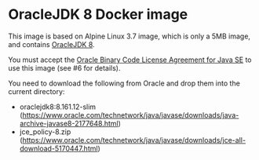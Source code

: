 OracleJDK 8 Docker image
========================

This image is based on Alpine Linux 3.7 image, which is only a 5MB image, and contains
[OracleJDK 8](http://www.oracle.com/technetwork/java/javase/overview/index.html).

You must accept the
[Oracle Binary Code License Agreement for Java SE](http://www.oracle.com/technetwork/java/javase/terms/license/index.html)
to use this image (see #6 for details).

You need to download the following from Oracle and drop them into the current directory:
- oraclejdk8:8.161.12-slim (https://www.oracle.com/technetwork/java/javase/downloads/java-archive-javase8-2177648.html)
- jce_policy-8.zip (https://www.oracle.com/technetwork/java/javase/downloads/jce-all-download-5170447.html)

